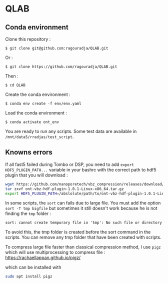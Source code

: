# QLAB

## Conda environment

Clone this repository : 

    $ git clone git@github.com:ragouradja/QLAB.git
Or : 

    $ git clone https://github.com/ragouradja/QLAB.git
Then :

    $ cd QLAB

Create the conda environment : 
    
    $ conda env create -f env/env.yaml
Load the conda environment : 
    
    $ conda activate ont_env

You are ready to run any scripts. Some test data are available in `/mnt/data5/rradjas/test_script`.

## Knowns errors

If all fast5 failed during Tombo or DSP, you need to add `export HDF5_PLUGIN_PATH...` variable in your bashrc with the correct path to hdf5 plugin that you will download :

```bash
wget https://github.com/nanoporetech/vbz_compression/releases/download/v1.0.1/ont-vbz-hdf-plugin-1.0.1-Linux-x86_64.tar.gz
tar zxvf ont-vbz-hdf-plugin-1.0.1-Linux-x86_64.tar.gz
export HDF5_PLUGIN_PATH=/abslolute/path/to/ont-vbz-hdf-plugin-1.0.1-Linux/usr/local/hdf5/lib/plugin
```

In some scripts, the `sort` can fails due to large file. You must add the option `sort -T tmp bigfile` but sometimes it still doesn't work because he is not finding the `tmp` folder :

`sort: cannot create temporary file in 'tmp': No such file or directory`

To avoid this, the tmp folder is created before the sort command in the scripts. You can remove any tmp folder that have been created with scripts.

To compress large file faster than classical compression method, I use `pigz` which will use multiprocessing to compress file :
https://rachaellappan.github.io/pigz/

which can be installed with
```bash
sudo apt install pigz 
```
